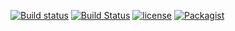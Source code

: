 [![Build status](https://ci.appveyor.com/api/projects/status/qoe9r2x8ldm4vtxe?svg=true)](https://ci.appveyor.com/project/Dmiri/httpserverpoco)
[![Build Status](https://travis-ci.com/Dmiri/HttpServerPOCO.svg?branch=master)](https://travis-ci.com/Dmiri/HttpServerPOCO)
[![license](https://img.shields.io/github/license/Dmiri/HttpServerPOCO.svg)]()
[![Packagist](https://img.shields.io/packagist/l/Dmiri/HttpServerPOCO.svg)]()

